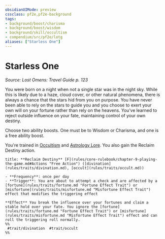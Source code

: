 ```yaml
---
obsidianUIMode: preview
cssclass: pf2e,pf2e-background
tags:
- background/boost/charisma
- background/boost/wisdom
- background/skill/occultism
- compendium/src/pf2e/lotg
aliases: ["Starless One"]
---
```

# Starless One
*Source: Lost Omens: Travel Guide p. 123*  

You were born on a night when not a single star was in the night sky. While this is likely due to a haze, cloud cover, or other natural phenomena, there is always a chance that the stars hid from you on purpose. You have never been able to rely on the stars to guide you and you choose to exert your own will on your fortune rather than rely on the heavens. You've learned to reject outside influence on your fate, maintaining control of your own destiny.

Choose two ability boosts. One must be to Wisdom or Charisma, and one is a free ability boost.

You're trained in [Occultism](skills.md#Occultism) and [Astrology Lore](skills.md#Lore). You also gain the Reclaim Destiny action.

```ad-embed-ability
title: **Reclaim Destiny** [F](rules/core-rulebook/chapter-9-playing-the-game.md#Actions "Free Action") ([divination](rules/traits/divination.md), [occult](rules/traits/occult.md))

- **Frequency**: once per day
- **Trigger**: You are about to attempt a check and are affected by a [fortune](rules/traits/fortune.md "Fortune Effect Trait") or [misfortune](rules/traits/misfortune.md "Misfortune Effect Trait") effect that modifies the triggering effect

**Effect** You break the influence over your fortunes and claim a stable hold over your fate. You ignore the [fortune](rules/traits/fortune.md "Fortune Effect Trait") or [misfortune](rules/traits/misfortune.md "Misfortune Effect Trait") effect and can roll the triggering roll normally.  
%%
 #trait/divination  #trait/occult 
%%
```